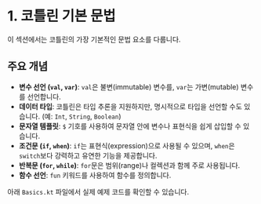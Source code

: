 # 1. 코틀린 기본 문법

이 섹션에서는 코틀린의 가장 기본적인 문법 요소를 다룹니다.

## 주요 개념

- **변수 선언 (`val`, `var`)**: `val`은 불변(immutable) 변수를, `var`는 가변(mutable) 변수를 선언합니다.
- **데이터 타입**: 코틀린은 타입 추론을 지원하지만, 명시적으로 타입을 선언할 수도 있습니다. (예: `Int`, `String`, `Boolean`)
- **문자열 템플릿**: `$` 기호를 사용하여 문자열 안에 변수나 표현식을 쉽게 삽입할 수 있습니다.
- **조건문 (`if`, `when`)**: `if`는 표현식(expression)으로 사용될 수 있으며, `when`은 `switch`보다 강력하고 유연한 기능을 제공합니다.
- **반복문 (`for`, `while`)**: `for`문은 범위(range)나 컬렉션과 함께 주로 사용됩니다.
- **함수 선언**: `fun` 키워드를 사용하여 함수를 정의합니다.

아래 `Basics.kt` 파일에서 실제 예제 코드를 확인할 수 있습니다.

